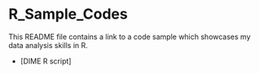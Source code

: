 # R_Sample_Codes

This README file contains a link to a code sample which showcases my data analysis skills in R.

* [DIME R script]
